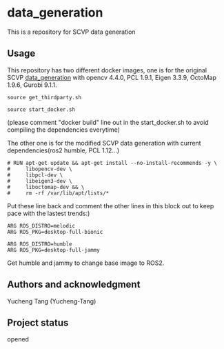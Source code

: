 # data_generation
This is a repository for SCVP data generation

## Usage
This repository has two different docker images, one is for the original SCVP [data_generation](https://github.com/psc0628/SCVP-Simulation) with opencv 4.4.0, PCL 1.9.1, Eigen 3.3.9, OctoMap 1.9.6, Gurobi 9.1.1.

```
source get_thirdparty.sh

source start_docker.sh
```
(please comment "docker build" line out in the start_docker.sh to avoid compiling the dependencies everytime)

The other one is for the modified SCVP data generation with current dependencies(ros2 humble, PCL 1.12...)

```
# RUN apt-get update && apt-get install --no-install-recommends -y \
#     libopencv-dev \
#     libpcl-dev \
#     libeigen3-dev \
#     liboctomap-dev && \
#     rm -rf /var/lib/apt/lists/*
```
Put these line back and comment the other lines in this block out to keep pace with the lastest trends:) 

```
ARG ROS_DISTRO=melodic
ARG ROS_PKG=desktop-full-bionic

ARG ROS_DISTRO=humble
ARG ROS_PKG=desktop-full-jammy
```
Get humble and jammy to change base image to ROS2.

## Authors and acknowledgment
Yucheng Tang (Yucheng-Tang)

## Project status
opened